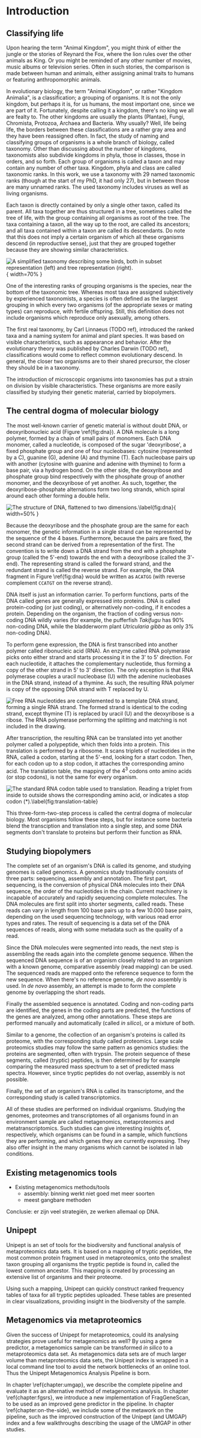 # Introduction

## Classifying life

<!-- TODO rename primer on metagenomics? 
start with definition of metagenomics, close in on terms -->

<!-- TODO key terms in bold? -->

Upon hearing the term "Animal Kingdom", you might think of either the
jungle or the stories of Reynard the Fox, where the lion rules over the
other animals as King. Or you might be reminded of any other number of
movies, music albums or television series. Often in such stories, the
comparison is made between human and animals, either assigning animal
traits to humans or featuring anthropomorphic animals.

In evolutionary biology, the term "Animal Kingdom", or rather "Kingdom
Animalia", is a classification; a grouping of organisms. It is not the
only kingdom, but perhaps it is, for us humans, the most important
one, since we are part of it. Fortunately, despite calling it a
kingdom, there's no king we all are fealty to. The other kingdoms are
usually the plants (Plantae), Fungi, Chromista, Protozoa, Archaea and
Bacteria. Why usually? Well, life being life, the borders between these
classifications are a rather gray area and they have been reassigned
often. In fact, the study of naming and classifying groups of organisms
is a whole branch of biology, called taxonomy. Other than discussing
about the number of kingdoms, taxonomists also subdivide kingdoms in
phyla, those in classes, those in orders, and so forth. Each group of
organisms is called a taxon and may contain any number of other taxa.
Kingdom, phyla and class are called taxonomic ranks. In this work, we
use a taxonomy with 29 named taxonomic ranks (though at the start of my
PhD, it had only 27), but in between those are many unnamed ranks. The
used taxonomy includes viruses as well as living organisms.

<!-- TODO refer to NCBI taxonomy by name/cite?
used this one for practical reasons (linked in uniprot)
apart from that ther are many other (competing) taxonomies
(Species 2000, Encyclopedia of Life (EOL))
-->

Each taxon is directly contained by only a single other taxon, called
its parent. All taxa together are thus structured in a tree, sometimes
called the tree of life, with the group containing all organisms as
root of the tree. The taxa containing a taxon, all the way up to the
root, are called its ancestors; and all taxa contained within a taxon
are called its descendants. Do note that this does not imply a certain
organism of which all these organisms descend (in reproductive sense),
just that they are grouped together because they are showing similar
characteristics.

![A simplified taxonomy describing some birds, both in subset representation (left) and tree representation (right).](./taxonomy.svg){ width=70% }

One of the interesting ranks of grouping organisms is the species,
near the bottom of the taxonomic tree. Whereas most taxa are assigned
subjectively by experienced taxonomists, a species is often defined as
the largest grouping in which every two organisms (of the appropriate
sexes or mating types) can reproduce, with fertile offspring. Still,
this definition does not include organisms which reproduce only
asexually, among others.

<!-- TODO you can find many many references on the definition of a species alone: serious source of scientific debate; so at least include some references or add the fact that this is an ongoing discussion -->

The first real taxonomy, by Carl Linnaeus (TODO ref), introduced the
ranked taxa and a naming system for animal and plant species. It was
based on visible characteristics, such as appearance and behavior. After
the evolutionary theory was published by Charles Darwin (TODO ref),
classifications would come to reflect common evolutionary descend. In
general, the closer two organisms are to their shared precursor, the
closer they should be in a taxonomy.

The introduction of microscopic organisms into taxonomies has put a
strain on division by visible characteristics. These organisms are
more easily classified by studying their genetic material, carried by
biopolymers.

## The central dogma of molecular biology

The most well-known carrier of genetic material is without doubt DNA, or
deoxyribonucleic acid (Figure \ref{fig:dna}). A DNA molecule is a long
polymer, formed by a chain of small pairs of monomers. Each DNA monomer,
called a nucleotide, is composed of the sugar 'deoxyribose', a fixed
phosphate group and one of four nucleobases: cytosine (represented by a
C), guanine (G), adenine (A) and thymine (T). Each nucleobase pairs up
with another (cytosine with guanine and adenine with thymine) to form a
base pair, via a hydrogen bond. On the other side, the deoxyribose and
phosphate group bind respectively with the phosphate group of another
monomer, and the deoxyribose of yet another. As such, together, the
deoxyribose-phosphate alternations form two long strands, which spiral
around each other forming a double helix.

![The structure of DNA, flattened to two dimensions.\label{fig:dna}](dna.svg){ width=50% }

Because the deoxyribose and the phosphate group are the same for each
monomer, the genetic information in a single strand can be represented
by the sequence of the 4 bases. Furthermore, because the pairs are
fixed, the second strand can be derived from a representation of the
first. The convention is to write down a DNA strand from the end with a
phosphate group (called the 5'-end) towards the end with a deoxyribose
(called the 3'-end). The representing strand is called the forward
strand, and the redundant strand is called the reverse strand. For
example, the DNA fragment in Figure \ref{fig:dna} would be written as
`ACATGG` (with reverse complement `CCATGT` on the reverse strand).

DNA itself is just an information carrier. To perform functions, parts
of the DNA called genes are generally expressed into proteins. DNA is
called protein-coding (or just coding), or alternatively non-coding,
if it encodes a protein. Depending on the organism, the fraction
of coding versus non-coding DNA wildly varies (for example, the
pufferfish *Takifugu* has 90% non-coding DNA, while the bladderworm
plant *Utricularia gibba* as only 3% non-coding DNA).

<!-- TODO image coding density, include genome size -->

To perform gene expression, the DNA is first transcribed into another
polymer called ribonucleic acid (RNA). An enzyme called RNA polymerase
picks onto either strand and starts processing it in the 3' to
5' direction. For each nucleotide, it attaches the complementary
nucleotide, thus forming a copy of the other strand in 5' to 3'
direction. The only exception is that RNA polymerase couples a uracil
nucleobase (U) with the adenine nucleobases in the DNA strand, instead
of a thymine. As such, the resulting RNA polymer is copy of the opposing
DNA strand with T replaced by U.

<!-- TODO mRNA? but it's not all mRNA? ask Caroline to check -->

![Free RNA nucleotides are complemented to a template DNA strand, forming a single RNA strand. The formed strand is identical to the coding strand, except thymine (T) is replaced by uracil (U) and the deoxyribose is a ribose. The RNA polymerase performing the splitting and matching is not included in the drawing.](./transcription.svg)

After transcription, the resulting RNA can be translated into yet
another polymer called a polypeptide, which then folds into a protein.
This translation is performed by a ribosome. It scans triplets of
nucleotides in the RNA, called a codon, starting at the 5'-end, looking
for a start codon. Then, for each codon up to a stop codon, it attaches
the corresponding amino acid. The translation table, the mapping of the
$4^3$ codons onto amino acids (or stop codons), is not the same for
every organism.

![The standard RNA codon table used to translation. Reading a triplet from inside to outside shows the corresponding amino acid, or indicates a stop codon (\*).\label{fig:translation-table}](./translation-table.svg)

This three-form-two-step process is called the central dogma of
molecular biology. Most organisms follow these steps, but for instance
some bacteria blend the transciption and translation into a single step,
and some DNA segments don't translate to proteins but perform their
function as RNA.

<!-- TODO image central dogma -->

## Studying biopolymers

The complete set of an organism's DNA is called its genome, and studying
genomes is called genomics. A genomics study traditionally consists
of three parts: sequencing, assembly and annotation. The first part,
sequencing, is the conversion of physical DNA molecules into their DNA
sequence, the order of the nucleotides in the chain. Current machinery
is incapable of accurately and rapidly sequencing complete molecules.
The DNA molecules are first split into shorter segments, called reads.
These reads can vary in length from 100 base pairs up to a few 10.000
base pairs, depending on the used sequencing technology, with various
read error types and rates. The result of sequencing is a data set of
the DNA sequences of reads, along with some metadata such as the quality
of a read.

<!-- TODO mention genome / read set size -->

Since the DNA molecules were segmented into reads, the next step is
assembling the reads again into the complete genome sequence. When the
sequenced DNA sequence is of an organism closely related to an organism
with a known genome, comparative assembly (read mapping) can be used.
The sequenced reads are mapped onto the reference sequence to form the
new sequence. When there's no reference genome, *de novo* assembly is
used. In *de novo* assembly, an attempt is made to form the complete
genome by overlapping the short reads.

Finally the assembled sequence is annotated. Coding and non-coding
parts are identified, the genes in the coding parts are predicted, the
functions of the genes are analyzed, among other annotations. These
steps are performed manually and automatically (called *in silico*), or
a mixture of both.

Similar to a genome, the collection of an organism's proteins is
called its proteome, with the corresponding study called proteomics.
Large scale proteomics studies may follow the same pattern as genomics
studies: the proteins are segmented, often with trypsin. The protein
sequence of these segments, called (tryptic) peptides, is then
determined by for example comparing the measured mass spectrum to a
set of predicted mass spectra. However, since tryptic peptides do not
overlap, assembly is not possible.

Finally, the set of an organism's RNA is called its transcriptome, and
the corresponding study is called transcriptomics.

All of these studies are performed on individual organisms. Studying
the genomes, proteomes and transcriptomes of all organisms found in
an environment sample are called metagenomics, metaproteomics and
metatranscriptomics. Such studies can give interesting insights of,
respectively, which organisms can be found in a sample, which functions
they are performing, and which genes they are currently expressing. They
also offer insight in the many organisms which cannot be isolated in lab
conditions.

<!-- TODO
meer over 
shotgun (zeldzaam) vs. targeted metagenomics
16S vermelden

nieuwe metadata: vroeger ook assemblen, niet meer
-->

<!-- TODO afbeelding who what 3-pijl-cirkel meta-omics -->

## Existing metagenomics tools

<!-- TODO -->

* Existing metagenomics methods/tools
  - assembly: binning werkt niet goed met meer soorten
  - meest gangbare methoden

Conclusie: er zijn veel strategiën, ze werken allemaal op DNA.

## Unipept

<!-- TODO references, you can list the references you coauthored at the
start of this chapter -->

Unipept is an set of tools for the biodiversity and functional analysis
of metaproteomics data sets. It is based on a mapping of tryptic
peptides, the most common protein fragment used in metaproteomics,
onto the smallest taxon grouping all organisms the tryptic peptide is
found in, called the lowest common ancestor. This mapping is created by
processing an extensive list of organisms and their proteome.

Using such a mapping, Unipept can quickly construct ranked frequency
tables of taxa for all tryptic peptides uploaded. These tables are
presented in clear visualizations, providing insight in the biodiversity
of the sample.

## Metagenomics via metaproteomics

Given the success of Unipept for metaproteomics, could its analysing
strategies prove useful for metagenomics as well? By using a gene
predictor, a metagenomics sample can be transformed *in silico* to a
metaproteomics data set. As metagenomics data sets are of much larger
volume than metaproteomics data sets, the Unipept index is wrapped in a
local command line tool to avoid the network bottlenecks of an online
tool. Thus the Unipept Metagenomics Analysis Pipeline is born.

In chapter \ref{chapter:umgap}, we describe the complete pipeline
and evaluate it as an alternative method of metagenomics analysis.
In chapter \ref{chapter:fgsrs}, we introduce a new implementation of
FragGeneScan, to be used as an improved gene predictor in the pipeline.
In chapter \ref{chapter:on-the-side}, we include some of the metawork
on the pipeline, such as the improved construction of the Unipept (and
UMGAP) index and a few walkthroughs describing the usage of the UMGAP in
other studies.

<!-- TODO more active phrasing -->
